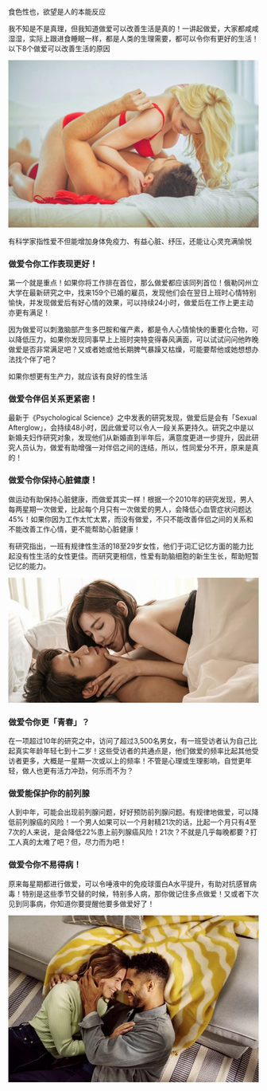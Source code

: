 
食色性也，欲望是人的本能反应

我不知是不是真理，但我知道做爱可以改善生活是真的！一讲起做爱，大家都咸咸湿湿，实际上跟进食睡眠一样，都是人类的生理需要，都可以令你有更好的生活！以下8个做爱可以改善生活的原因

![20221211091201](https://raw.githubusercontent.com/yaoyuanyy/MarkdownPhotos/master/img/20221211091201.png)

有科学家指性爱不但能增加身体免疫力、有益心脏、纾压，还能让心灵充满愉悦

### 做爱令你工作表现更好！

第一个就是重点！如果你将工作排在首位，那么做爱都应该同列首位！俄勒冈州立大学在最新研究之中，找来159个已婚的雇员，发现他们会在翌日上班时心情特别愉快，并发现做爱后有好心情的效果，可以持续24小时，做爱后在工作上更主动亦更有满足！

因为做爱可以刺激脑部产生多巴胺和催产素，都是令人心情愉快的重要化合物，可以降低压力，如果你发现同事早上上班时突特变得春风满面，可以试试问问他昨晚做爱是否非常满足吧？又或者她或他长期脾气暴躁又枯燥，可能要帮他或她想想办法找个伴了吧？

如果你想更有生产力，就应该有良好的性生活

### 做爱令伴侣关系更紧密！

最新于《Psychological Science》之中发表的研究发现，做爱后是会有「Sexual Afterglow」，会持续48小时，因此做爱可以令人一段关系更持久。研究之中是以新婚夫妇作研究对象，发现他们从新婚直到半年后，满意度更进一步提升，因此研究人员认为，做爱有助增强一对伴侣之间的连结，所以，性同爱分不开，原来是真的！

### 做爱令你保持心脏健康！
做运动有助保持心脏健康，而做爱其实一样！根据一个2010年的研究发现，男人每两星期一次做爱，比起每个月只有一次做爱的男人，会降低心血管症状问题达45%！如果你因为工作太忙太累，而没有做爱，不只不能改善伴侣之间的关系和不能改善工作心情，更不能帮助心脏健康！

有研究指出，一班有规律性生活的18至29岁女性，他们于词汇记忆方面的能力比起没有性生活的女性更佳。而研究更相信，性爱有助脑细胞的新生生长，帮助短暂记忆的能力。

![20221211091948](https://raw.githubusercontent.com/yaoyuanyy/MarkdownPhotos/master/img/20221211091948.png)

### 做爱令你更「青春」？
在一项超过10年的研究之中，访问了超过3,500名男女，有一班受访者认为自己比起真实年龄年轻七到十二岁！这些受访者的共通点是，他们做爱的频率比起其他受访者更多，大概是一星期一次或以上的频率！不管是心理或生理影响，自觉更年轻，做人也更有活力冲劲，何乐而不为？

### 做爱能保护你的前列腺
人到中年，可能会出现前列腺问题，好好预防前列腺问题。有规律地做爱，可以降低前列腺癌的风险！一个男人如果可以一个月射精21次的话，比起一个月只有4至7次的人来说，是会降低22%患上前列腺癌风险！21次？不就是几乎每晚都要？打工人真的太难了吧？但，尽力而为吧！

### 做爱令你不易得病！
原来每星期都进行做爱，可以令唾液中的免疫球蛋白A水平提升，有助对抗感冒病毒！特别是这些季节交替的时候，特别多人病，那你做记住多点做爱！又或者下次见到同事病，你知道你要提醒他要多做爱好了！

![20221211091633](https://raw.githubusercontent.com/yaoyuanyy/MarkdownPhotos/master/img/20221211091633.png)

